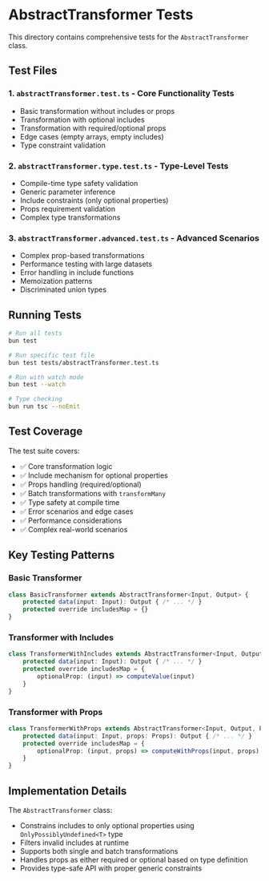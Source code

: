# AbstractTransformer Tests

This directory contains comprehensive tests for the `AbstractTransformer` class.

## Test Files

### 1. `abstractTransformer.test.ts` - Core Functionality Tests
- Basic transformation without includes or props
- Transformation with optional includes
- Transformation with required/optional props
- Edge cases (empty arrays, empty includes)
- Type constraint validation

### 2. `abstractTransformer.type.test.ts` - Type-Level Tests
- Compile-time type safety validation
- Generic parameter inference
- Include constraints (only optional properties)
- Props requirement validation
- Complex type transformations

### 3. `abstractTransformer.advanced.test.ts` - Advanced Scenarios
- Complex prop-based transformations
- Performance testing with large datasets
- Error handling in include functions
- Memoization patterns
- Discriminated union types

## Running Tests

```bash
# Run all tests
bun test

# Run specific test file
bun test tests/abstractTransformer.test.ts

# Run with watch mode
bun test --watch

# Type checking
bun run tsc --noEmit
```

## Test Coverage

The test suite covers:
- ✅ Core transformation logic
- ✅ Include mechanism for optional properties
- ✅ Props handling (required/optional)
- ✅ Batch transformations with `transformMany`
- ✅ Type safety at compile time
- ✅ Error scenarios and edge cases
- ✅ Performance considerations
- ✅ Complex real-world scenarios

## Key Testing Patterns

### Basic Transformer
```typescript
class BasicTransformer extends AbstractTransformer<Input, Output> {
    protected data(input: Input): Output { /* ... */ }
    protected override includesMap = {}
}
```

### Transformer with Includes
```typescript
class TransformerWithIncludes extends AbstractTransformer<Input, Output> {
    protected data(input: Input): Output { /* ... */ }
    protected override includesMap = {
        optionalProp: (input) => computeValue(input)
    }
}
```

### Transformer with Props
```typescript
class TransformerWithProps extends AbstractTransformer<Input, Output, Props> {
    protected data(input: Input, props: Props): Output { /* ... */ }
    protected override includesMap = {
        optionalProp: (input, props) => computeWithProps(input, props)
    }
}
```

## Implementation Details

The `AbstractTransformer` class:
- Constrains includes to only optional properties using `OnlyPossiblyUndefined<T>` type
- Filters invalid includes at runtime
- Supports both single and batch transformations
- Handles props as either required or optional based on type definition
- Provides type-safe API with proper generic constraints